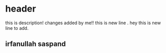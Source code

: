 # header


this is description!
changes added by me!!
this is new line .
hey this is new line to add.
## irfanullah saspand